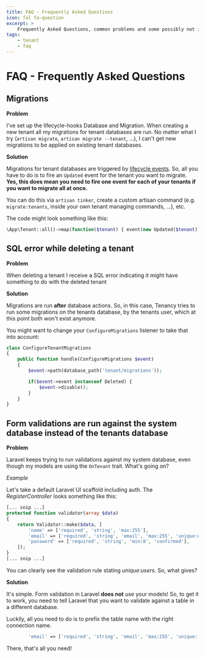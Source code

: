 ```yaml
---
title: FAQ - Frequently Asked Questions
icon: fal fa-question
excerpt: >
    Frequently Asked Questions, common problems and some possibly not immediately obvious information
tags:
    - tenant
    - faq
---
```


# FAQ - Frequently Asked Questions

## Migrations
**Problem**

I've set up the lifecycle-hooks Database and Migration. When creating a new tenant all my migrations for tenant databases are run.
No matter what I try (`artisan migrate`, `artisan migrate --tenant`, ...), I can't get new migrations to be applied on existing tenant databases.


**Solution**

Migrations for tenant databases are triggered by [lifecycle events](hooks-general#events).
So, all you have to do is to fire an `Updated` event for the tenant you want to migrate. **Yes, this does mean you need to fire one event for each of your tenants if you want to migrate all at once.**

You can do this via `artisan tinker`, create a custom artisan command (e.g. `migrate:tenants`, inside your own tenant managing commands, ...), etc.

The code might look something like this:
```php
\App\Tenant::all()->map(function($tenant) { event(new Updated($tenant)); });
```


## SQL error while deleting a tenant
**Problem**

When deleting a tenant I receive a SQL error indicating it might have something to do with the deleted tenant

**Solution**

Migrations are run **after** database actions. So, in this case, Tenancy tries to run some migrations on the tenants database, by the tenants user, which at this point both won't exist anymore.

You might want to change your `ConfigureMigrations` listener to take that into account:
```php
class ConfigureTenantMigrations
{
    public function handle(ConfigureMigrations $event)
    {
        $event->path(database_path('tenant/migrations'));

        if($event->event instanceof Deleted) {
            $event->disable();
        }
    }
}
```

## Form validations are run against the system database instead of the tenants database
**Problem**

Laravel keeps trying to run validations against my system database, even though my models are using the `OnTenant` trait. What's going on?

*Example*

Let's take a default Laravel UI scaffold including auth. The *RegisterController* looks something like this:
```php
[... snip ...]
protected function validator(array $data)
{
    return Validator::make($data, [
        'name' => ['required', 'string', 'max:255'],
        'email' => ['required', 'string', 'email', 'max:255', 'unique:users'],
        'password' => ['required', 'string', 'min:8', 'confirmed'],
    ]);
}
[... snip ...]
```
You can clearly see the validation rule stating *unique:users*. So, what gives?

**Solution**

It's simple. Form validation in Laravel **does not** use your models! So, to get it to work, you need to tell Laravel that you want to validate against a table in a different database.

Luckily, all you need to do is to prefix the table name with the right connection name.
```php
        'email' => ['required', 'string', 'email', 'max:255', 'unique:' . Tenancy::getTenantConnectionName() . '.users'],
```
There, that's all you need!
